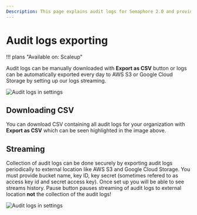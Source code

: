 ```yaml
---
Description: This page explains audit logs for Semaphore 2.0 and provides information on setting up audit log streaming to S3.
---
```


# Audit logs exporting

!!! plans "Available on: <span class="plans-box">Scaleup</span>"

Audit logs can be manually downloaded with **Export as CSV** button or logs can be automatically exported every day to AWS S3 or Google Cloud Storage by setting up our logs streaming.

![Audit logs in settings](audit-logs/export-buttons.png)

## Downloading CSV
You can download CSV containing all audit logs for your organization with **Export as CSV** which can be seen highlighted in the image above.

## Streaming
Collection of audit logs can be done securely by exporting audit logs periodically to external location like AWS S3 and Google Cloud Storage. You must provide bucket name, key ID, key secret (sometimes refered to as access key id and secret access key). 
Once set up you will be able to see streams history. Pause button pauses streaming of audit logs to external location **not** the collection of the audit logs!

![Audit logs in settings](audit-logs/logs.png)

[form]: https://semaphoreci.com/contact